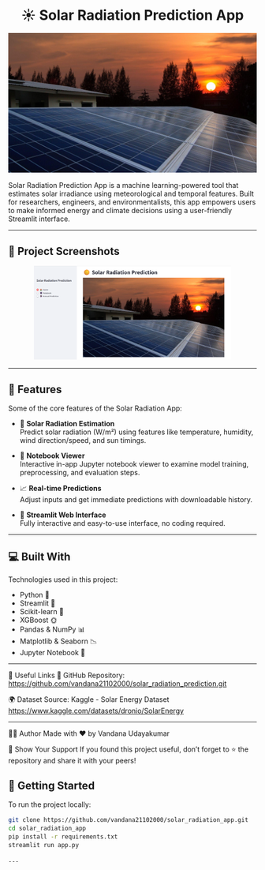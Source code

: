 <h1 align="center" id="title">☀️ Solar Radiation Prediction App</h1>

<p align="center">
  <img src="img.jpg" alt="project-banner">
</p>


<p id="description">
Solar Radiation Prediction App is a machine learning-powered tool that estimates solar irradiance using meteorological and temporal features. Built for researchers, engineers, and environmentalists, this app empowers users to make informed energy and climate decisions using a user-friendly Streamlit interface.
</p>

---

## 📸 Project Screenshots

<p align="center">
  <img src="screenshot.png" alt="Screenshot " width="400"/>
</p>

---

## 🧠 Features

Some of the core features of the Solar Radiation App:

- 🔆 **Solar Radiation Estimation**  
  Predict solar radiation (W/m²) using features like temperature, humidity, wind direction/speed, and sun timings.

- 📓 **Notebook Viewer**  
  Interactive in-app Jupyter notebook viewer to examine model training, preprocessing, and evaluation steps.

- 📈 **Real-time Predictions**  
  Adjust inputs and get immediate predictions with downloadable history.

- 🎨 **Streamlit Web Interface**  
  Fully interactive and easy-to-use interface, no coding required.

---

## 💻 Built With

Technologies used in this project:

- Python 🐍  
- Streamlit 🎈  
- Scikit-learn 🤖  
- XGBoost 🌞  
- Pandas & NumPy 📊  
- Matplotlib & Seaborn 📉  
- Jupyter Notebook 📓

---

🔗 Useful Links
📂 GitHub Repository: https://github.com/vandana21102000/solar_radiation_prediction.git

🌍 Dataset Source: Kaggle - Solar Energy Dataset https://www.kaggle.com/datasets/dronio/SolarEnergy

---

👩‍💻 Author
Made with ❤️ by Vandana Udayakumar

🌟 Show Your Support
If you found this project useful, don’t forget to ⭐ the repository and share it with your peers!

## 🚀 Getting Started

To run the project locally:

```bash
git clone https://github.com/vandana21102000/solar_radiation_app.git
cd solar_radiation_app
pip install -r requirements.txt
streamlit run app.py

---
